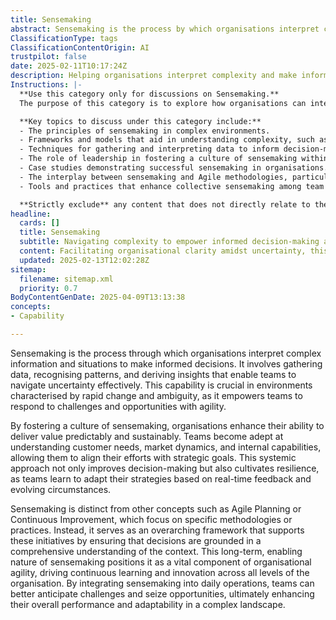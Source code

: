 ```yaml
---
title: Sensemaking
abstract: Sensemaking is the process by which organisations interpret complex information and situations to make informed decisions, involving data gathering, pattern recognition, and insight derivation. This capability is particularly valuable in environments marked by rapid change and uncertainty, as it enables teams to respond effectively to challenges and opportunities. By cultivating a culture of sensemaking, organisations can enhance their ability to deliver value in a predictable and sustainable manner, as teams become skilled at understanding customer needs, market dynamics, and internal capabilities, thereby aligning their efforts with strategic objectives. Unlike methodologies such as Agile Planning or Continuous Improvement, which focus on specific practices, sensemaking serves as a foundational framework that supports these initiatives by ensuring decisions are informed by a comprehensive understanding of the context. This long-term, enabling nature of sensemaking is essential for organisational agility, fostering continuous learning and innovation at all levels. By integrating sensemaking into daily operations, teams can better anticipate challenges and seize opportunities, ultimately improving their performance and adaptability in a complex landscape.
ClassificationType: tags
ClassificationContentOrigin: AI
trustpilot: false
date: 2025-02-11T10:17:24Z
description: Helping organisations interpret complexity and make informed decisions.
Instructions: |-
  **Use this category only for discussions on Sensemaking.**  
  The purpose of this category is to explore how organisations can interpret complex situations and environments to make informed, effective decisions. Sensemaking involves understanding the dynamics of complexity and uncertainty, enabling teams to navigate challenges and adapt strategies accordingly.

  **Key topics to discuss under this category include:**
  - The principles of sensemaking in complex environments.
  - Frameworks and models that aid in understanding complexity, such as the Cynefin Framework.
  - Techniques for gathering and interpreting data to inform decision-making.
  - The role of leadership in fostering a culture of sensemaking within teams.
  - Case studies demonstrating successful sensemaking in organisations.
  - The interplay between sensemaking and Agile methodologies, particularly in responding to change.
  - Tools and practices that enhance collective sensemaking among team members.

  **Strictly exclude** any content that does not directly relate to the interpretation of complexity, decision-making processes, or the application of sensemaking in organisational contexts. Avoid discussions that focus solely on technical implementations, project management without a sensemaking perspective, or unrelated theories that do not contribute to understanding complexity.
headline:
  cards: []
  title: Sensemaking
  subtitle: Navigating complexity to empower informed decision-making and enhance organisational understanding.
  content: Facilitating organisational clarity amidst uncertainty, this classification encompasses practices for interpreting complex environments, enhancing decision-making, and fostering adaptive strategies. Topics include systems thinking, stakeholder engagement, feedback loops, and the application of frameworks that support continuous learning and improvement in dynamic contexts.
  updated: 2025-02-13T12:02:28Z
sitemap:
  filename: sitemap.xml
  priority: 0.7
BodyContentGenDate: 2025-04-09T13:13:38
concepts:
- Capability

---
```

Sensemaking is the process through which organisations interpret complex information and situations to make informed decisions. It involves gathering data, recognising patterns, and deriving insights that enable teams to navigate uncertainty effectively. This capability is crucial in environments characterised by rapid change and ambiguity, as it empowers teams to respond to challenges and opportunities with agility.

By fostering a culture of sensemaking, organisations enhance their ability to deliver value predictably and sustainably. Teams become adept at understanding customer needs, market dynamics, and internal capabilities, allowing them to align their efforts with strategic goals. This systemic approach not only improves decision-making but also cultivates resilience, as teams learn to adapt their strategies based on real-time feedback and evolving circumstances.

Sensemaking is distinct from other concepts such as Agile Planning or Continuous Improvement, which focus on specific methodologies or practices. Instead, it serves as an overarching framework that supports these initiatives by ensuring that decisions are grounded in a comprehensive understanding of the context. This long-term, enabling nature of sensemaking positions it as a vital component of organisational agility, driving continuous learning and innovation across all levels of the organisation. By integrating sensemaking into daily operations, teams can better anticipate challenges and seize opportunities, ultimately enhancing their overall performance and adaptability in a complex landscape.
